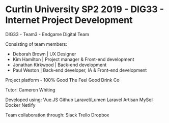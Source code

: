 # Curtin University SP2 2019 - DIG33 - Internet Project Development

DIG33 - Team3 - Endgame Digital Team

Consisting of team members:
* Deborah Brown | UX Designer
* Kim Hamilton | Project manager & Front-end development
* Jonathan Kirkwood | Back-end development
* Paul Weston | Back-end developer, IA & Front-end development

Project platform - 100% Good The Feel Good Drink Co

Tutor: Cameron Whiting

Developed using:
Vue.JS
Github
Laravel/Lumen
Laravel Artisan
MySql
Docker
Netlify

Team collaboration through:
Slack
Trello
Dropbox
